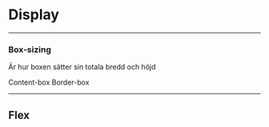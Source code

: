 # Display

---

### Box-sizing

Är hur boxen sätter sin totala bredd och höjd

Content-box
Border-box

---

## Flex
